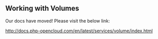 Working with Volumes
----------------------------------------------

Our docs have moved! Please visit the below link:

http://docs.php-opencloud.com/en/latest/services/volume/index.html
